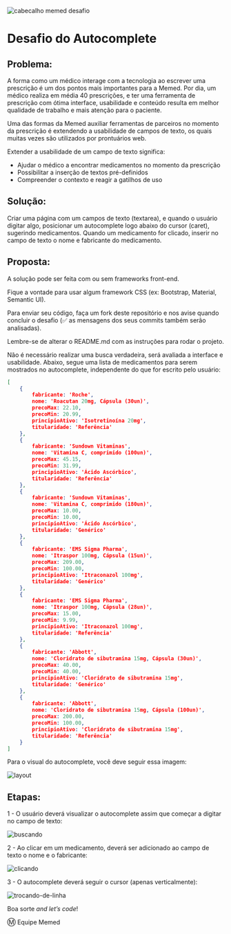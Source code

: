 ![cabecalho memed desafio](https://user-images.githubusercontent.com/2197005/28128758-3b0a0626-6707-11e7-9583-dac319c8b45b.png)

# Desafio do Autocomplete

## Problema:

A forma como um médico interage com a tecnologia ao escrever uma prescrição é um dos pontos mais importantes para a Memed. Por dia, um médico realiza em média 40 prescrições, e ter uma ferramenta de prescrição com ótima interface, usabilidade e conteúdo resulta em melhor qualidade de trabalho e mais atenção para o paciente.

Uma das formas da Memed auxiliar ferramentas de parceiros no momento da prescrição é extendendo a usabilidade de campos de texto, os quais muitas vezes são utilizados por prontuários web.

Extender a usabilidade de um campo de texto significa:
- Ajudar o médico a encontrar medicamentos no momento da prescrição
- Possibilitar a inserção de textos pré-definidos
- Compreender o contexto e reagir a gatilhos de uso

## Solução:

Criar uma página com um campos de texto (textarea), e quando o usuário digitar algo, posicionar um autocomplete logo abaixo do cursor (caret), sugerindo medicamentos. Quando um medicamento for clicado, inserir no campo de texto o nome e fabricante do medicamento.

## Proposta:

A solução pode ser feita com ou sem frameworks front-end.

Fique a vontade para usar algum framework CSS (ex: Bootstrap, Material, Semantic UI).

Para enviar seu código, faça um fork deste repositório e nos avise quando concluir o desafio (:white_check_mark: as mensagens dos seus commits também serão analisadas). 

Lembre-se de alterar o README.md com as instruções para rodar o projeto.

Não é necessário realizar uma busca verdadeira, será avaliada a interface e usabilidade. Abaixo, segue uma lista de medicamentos para serem mostrados no autocomplete, independente do que for escrito pelo usuário:

```json
[
	{
		fabricante: 'Roche',
		nome: 'Roacutan 20mg, Cápsula (30un)',
		precoMax: 22.10,
		precoMin: 20.99,
		principioAtivo: 'Isotretinoína 20mg',
		titularidade: 'Referência'
	},
	{
		fabricante: 'Sundown Vitaminas',
		nome: 'Vitamina C, comprimido (100un)',
		precoMax: 45.15,
		precoMin: 31.99,
		principioAtivo: 'Ácido Ascórbico',
		titularidade: 'Referência'
	},
	{
		fabricante: 'Sundown Vitaminas',
		nome: 'Vitamina C, comprimido (180un)',
		precoMax: 10.00,
		precoMin: 10.00,
		principioAtivo: 'Ácido Ascórbico',
		titularidade: 'Genérico'
	},
	{
		fabricante: 'EMS Sigma Pharma',
		nome: 'Itraspor 100mg, Cápsula (15un)',
		precoMax: 209.00,
		precoMin: 100.00,
		principioAtivo: 'Itraconazol 100mg',
		titularidade: 'Genérico'
	},
	{
		fabricante: 'EMS Sigma Pharma',
		nome: 'Itraspor 100mg, Cápsula (28un)',
		precoMax: 15.00,
		precoMin: 9.99,
		principioAtivo: 'Itraconazol 100mg',
		titularidade: 'Referência'
	},
	{
		fabricante: 'Abbott',
		nome: 'Cloridrato de sibutramina 15mg, Cápsula (30un)',
		precoMax: 40.00,
		precoMin: 40.00,
		principioAtivo: 'Cloridrato de sibutramina 15mg',
		titularidade: 'Genérico'
	},
	{
		fabricante: 'Abbott',
		nome: 'Cloridrato de sibutramina 15mg, Cápsula (100un)',
		precoMax: 200.00,
		precoMin: 100.00,
		principioAtivo: 'Cloridrato de sibutramina 15mg',
		titularidade: 'Referência'
	}
]
```

Para o visual do autocomplete, você deve seguir essa imagem:

![layout](https://user-images.githubusercontent.com/2197005/28479617-94429342-6e33-11e7-9707-00f99a5fb8f8.png)

## Etapas:

1 - O usuário deverá visualizar o autocomplete assim que começar a digitar no campo de texto:

![buscando](https://user-images.githubusercontent.com/2197005/28478284-2cda9b96-6e2e-11e7-8ac6-2e9095835227.gif)

2 - Ao clicar em um medicamento, deverá ser adicionado ao campo de texto o nome e o fabricante:

![clicando](https://user-images.githubusercontent.com/2197005/28478285-2de69f08-6e2e-11e7-93be-9d72a2a7b011.gif)

3 - O autocomplete deverá seguir o cursor (apenas verticalmente):

![trocando-de-linha](https://user-images.githubusercontent.com/2197005/28478286-2f36f88a-6e2e-11e7-8303-1619644f5e1f.gif)

Boa sorte _and let’s code_!

:m: Equipe Memed
